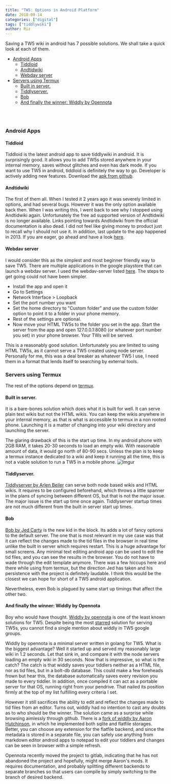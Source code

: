 ```yaml
---
title: "TW5: Options in Android Platform"
date: 2018-09-14
categories: ["digital"]
tags: ["tiddlywiki"]
author: Riz
---
```


Saving a TW5 wiki in android has 7 possible solutions. We shall take a quick look at each of them.

- [Android Apps](#android-apps)
	- [Tiddloid](#tiddloid)
	- [Andtidwiki](#andtidwiki)
	- [Webdav server](#webdav-server)
- [Servers using Termux](#servers-using-termux)
	- [Built in server.](#built-in-server)
	- [Tiddlyserver.](#tiddlyserver)
	- [Bob](#bob)
	- [And finally the winner: Widdly by Opennota](#and-finally-the-winner-widdly-by-opennota)


<br/><br/>
### Android Apps

#### Tiddloid
Tiddloid is the latest android app to save tiddlywiki in android. It is surprisingly good. It allows you to add TW5s stored anywhere in your internal memory, saves without glitches and even has dark mode. If you want to use TW5 in android, tiddloid is definitely the way to go. Developer is actively adding new features. Download the [apk from github](https://github.com/donmor/Tiddloid/releases).

#### Andtidwiki
 The first of them all. When I tested it 2 years ago it was severely limited in options, and had several bugs. However it was the only option available back then. When I was writing this, I went back to see why I stopped using Andtidwiki again. Unfortunately the free ad supported version of Andtidwiki is no longer available. Links pointing towards Andtidwiki from the official documentation is also dead.  I did not feel like giving money to product just to recall why I should not use it. In addition, last update to the app happened in 2013. If you are eager, go ahead and have a look [here](https://play.google.com/store/apps/details?id=de.mgsimon.android.andtidwikiplus).

#### Webdav server
I would consider this as the simplest and most beginner friendly way to save TW5. There are multiple applications in the google playstore that can launch a webdav server. I used the webdav-server listed [here](https://play.google.com/store/apps/details?id=com.theolivetree.webdavserver). The steps to get going could not have been simpler.

* Install the app and open it
* Go to Settings
* Network Interface > Loopback
* Set the port number you want
* Set the home directory to "Custom folder" and use the custom folder option to point it to a folder in your phone memory.
* Rest of the settings are optional.
* Now move your HTML TW5s to the folder you set in the app. Start the server from the app and open 127.0.0.1:8080 (or whatever port number you set) in your phone browser. Your TWs will be served. 

 This is a reasonably good solution. Unfortunately you are limited to using HTML TW5s, as it cannot serve a TW5 created using node server. Personally for me, this was a deal breaker as whatever TW5 I use, I need them in a format that lends itself to searching by external tools. 

### Servers using Termux

The rest of the options depend on [termux](https://f-droid.org/en/packages/com.termux/).

#### Built in server. 
It is a bare-bones solution which does what it is built for well. It can serve plain text wikis but not the HTML wikis. You can keep the wikis anywhere in your internal memory, as that is what is accessible to termux in a non rooted phone. Launching it is a matter of changing into your wiki directory and launching the server.

The glaring drawback of this is the start up time. In my android phone with 2GB RAM, it takes 20-30 seconds to load an empty wiki. With reasonable amount of data, it would go north of 80-90 secs. Unless the plan is to keep a termux instance dedicated to a wiki and keep it running all the time, this is not a viable solution to run a TW5 in a mobile phone.
![Imgur](https://i.imgur.com/xUwpmq1.jpg)

#### Tiddlyserver.
[Tiddlyserver by Arlen Beiler](https://github.com/Arlen22/TiddlyServer) can serve both node based wikis and HTML wikis. It requires to be configured beforehand, which throws a little spanner in the plans of syncing between different OS, but that is not the major issue. The major issue is the start up time once again. Tiddlyserver startup times are not much different from the built in server start up times. 

#### Bob
[Bob by Jed Carty](https://github.com/OokTech/TW5-Bob) is the new kid in the block. Its adds a lot of fancy options to the default server. The one that is most relevant in my use case was that it can reflect the changes made to the tid files in the browser in real time unlike the built in server which requires restart. This is a huge advantage for small screens.  Any minimal text editing android app can be used to edit the tid files, and you can see the results in the browser. You do not have to wade through the edit template anymore. There was a few hiccups here and there while using from termux, but the direction Jed has taken and his persistence with the project is definitely laudable. I think this would be the closest we can hope for short of a TW5 android application.
 
Nevertheless, even Bob is plagued by same start up timings that affect the other two.

#### And finally the winner: Widdly by Opennota
Boy who would have thought. [Widdly by opennota](https://gitlab.com/opennota/widdly) is one of the least known solutions for TW5. Despite being the most [starred](https://github.com/opennota/widdly) solution for serving TW5s, you cannot find a single mention about widdly in TW5 google groups.

Widdly by opennota is a minimal server written in golang for TW5. What is the biggest advantage? Well it started up and served my reasonably large wiki in 1.2 seconds. Let that sink in, and compare it with the node servers loading an empty wiki in 30 seconds. Now that is impressive, so what is the catch? The catch is that widdly saves your tiddlers neither as a HTML file, nor as tid files, but in a bolt-db database. This could make a few foreheads frown but hear this, the database automatically saves every revision you made to every tiddler. In addition, once compiled it can act as a portable server for that OS, running right from your pendrive. That nailed its position firmly at the top of my list fulfilling every criteria I set.

However it still sacrifices the ability to edit and reflect the changes made to tid files from an editor. Turns out, widdly had no intention to cast any doubts as to who should be the winner. The solution came as a surprise while browsing aimlessly through github. There is a [fork of widdly by Aaron Hutchinson](https://github.com/xarnze/widdly), in which he implemented both sqlite and flatfile storages. Better, you can choose any extension for the flatfile backend, and since the metadata is stored in a separate file, you can safely use anything from markdown editor android apps to notepad to edit your tiddlers and changes can be seen in browser with a simple refresh. 

Opennota recently moved the project to gitlab, indicating that he has not abandoned the project and hopefully, might merge  Aaron's mods. It requires documentation, and probably splitting different backends to separate branches so that users can compile by simply switching to the branch of desired backend. 
